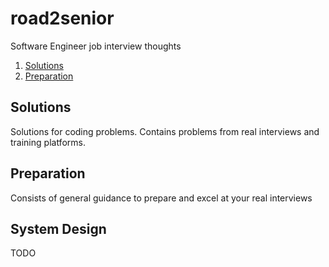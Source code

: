 # road2senior
Software Engineer job interview thoughts 

1. [Solutions](#solutions)
1. [Preparation](#Preparation)


## Solutions
Solutions for coding problems. Contains problems from real interviews and training platforms.

## Preparation
Consists of general guidance to prepare and excel at your real interviews

## System Design
TODO
